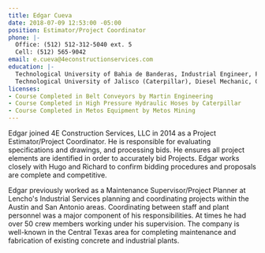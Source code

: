```yaml
---
title: Edgar Cueva
date: 2018-07-09 12:53:00 -05:00
position: Estimator/Project Coordinator
phone: |-
  Office: (512) 512-312-5040 ext. 5
  Cell: (512) 565-9042
email: e.cueva@4econstructionservices.com
education: |-
  Technological University of Bahia de Banderas, Industrial Engineer, Puerto Vallarta, Mexico, July 2013
  Technological University of Jalisco (Caterpillar), Diesel Mechanic, Guadalajara, Mexico, 2010
licenses:
- Course Completed in Belt Conveyors by Martin Engineering
- Course Completed in High Pressure Hydraulic Hoses by Caterpillar
- Course Completed in Metos Equipment by Metos Mining
---
```


Edgar joined 4E Construction Services, LLC in 2014 as a Project Estimator/Project Coordinator. He is responsible for evaluating specifications and drawings, and processing bids. He ensures all project elements are identified in order to accurately bid Projects. Edgar works closely with Hugo and Richard to confirm bidding procedures and proposals are complete and competitive.

Edgar previously worked as a Maintenance Supervisor/Project Planner at Lencho's Industrial Services planning and coordinating projects within the Austin and San Antonio areas. Coordinating between staff and plant personnel was a major component of his responsibilities. At times he had over 50 crew members working under his supervision. The company is well-known in the Central Texas area for completing maintenance and fabrication of existing concrete and industrial plants.